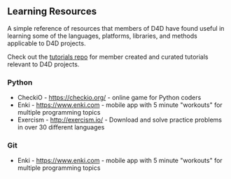 ## Learning Resources

A simple reference of resources that members of D4D have found useful in learning some of the languages, platforms, libraries, and methods applicable to D4D projects.

Check out the [tutorials repo](https://github.com/Data4Democracy/tutorials) for member created and curated tutorials relevant to D4D projects.

### Python
* CheckiO - https://checkio.org/ - online game for Python coders
* Enki - https://www.enki.com - mobile app with 5 minute "workouts" for multiple programming topics
* Exercism - http://exercism.io/ - Download and solve practice problems in over 30 different languages

### Git
* Enki - https://www.enki.com - mobile app with 5 minute "workouts" for multiple programming topics
